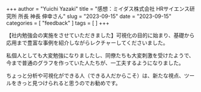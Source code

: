 +++
author = "Yuichi Yazaki"
title = "感想：ミイダス株式会社 HRサイエンス研究所 所長 神長 伸幸さん"
slug = "2023-09-15"
date = "2023-09-15"
categories = [
    "feedback"
]
tags = [
]
+++

【社内勉強会の実施をさせていただきました】可視化の目的に始まり、基礎から応用まで豊富な事例を紹介しながらレクチャーしてくださいました。

私個人としても大変勉強になりましたし、同僚たちも大変刺激を受けたようで、今まで普通のグラフを作っていた人たちが、一工夫するようになりました。

ちょっと分析や可視化ができる人（できる人だからこそ）は、新たな視点、ツールをきっと見つけられると思うのでお勧めです。